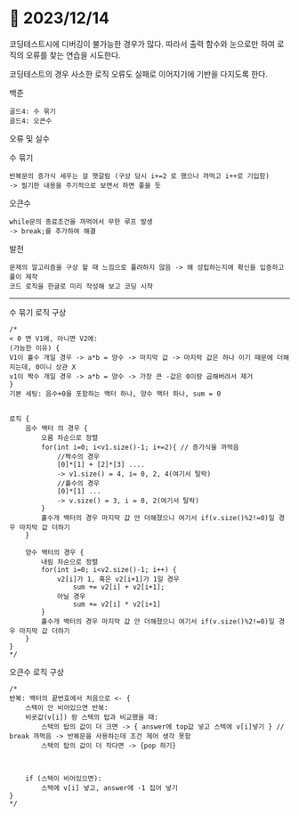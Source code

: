 # 📅 2023/12/14

코딩테스트시에 디버깅이 불가능한 경우가 많다. 따라서 출력 함수와 눈으로만 하여 로직의 오류를 찾는 연습을 시도한다. 

코딩테스트의 경우 사소한 로직 오류도 실패로 이어지기에 기반을 다지도록 한다.

백준

    골드4: 수 묶기
    골드4: 오큰수


오류 및 실수

수 묶기

    반복문의 증가식 세우는 걸 햇갈림 (구상 당시 i+=2 로 했으나 까먹고 i++로 기입함)
    -> 필기한 내용을 주기적으로 보면서 하면 좋을 듯

오큰수

    while문의 종료조건을 까먹어서 무한 루프 발생
    -> break;를 추가하여 해결


발전

    문제의 알고리즘을 구상 할 때 느낌으로 풀려하지 않음 -> 왜 성립하는지에 확신을 입증하고 풀이 제작
    코드 로직을 한글로 미리 작성해 보고 코딩 시작

-----------------------
수 묶기 로직 구상

    /*
    < 0 면 V1에, 아니면 V2에:
    (가능한 이유) {
    V1이 홀수 개일 경우 -> a*b = 양수 -> 마지막 값 -> 마지막 값은 하나 이기 때문에 더해지는데, 0이니 상관 X
    v1이 짝수 개일 경우 -> a*b = 양수 -> 가장 큰 -값은 0이랑 곱해버려서 제거
    }
    기본 세팅: 음수+0을 포함하는 백터 하나, 양수 백터 하나, sum = 0


    로직 {
        음수 백터 의 경우 {
            오름 차순으로 정렬
            for(int i=0; i<v1.size()-1; i+=2){ // 증가식을 까먹음
                //짝수의 경우
                [0]*[1] + [2]*[3] ....
                -> v1.size() = 4, i= 0, 2, 4(여기서 탈락)
                //홀수의 경우
                [0]*[1] ...
                -> v.size() = 3, i = 0, 2(여기서 탈락)
            }
            홀수개 백터의 경우 마지막 값 안 더해졌으니 여기서 if(v.size()%2!=0)일 경우 마지막 값 더하기
        }

        양수 백터의 경우 {
            내림 차순으로 정렬
            for(int i=0; i<v2.size()-1; i++) {
                v2[i]가 1, 혹은 v2[i+1]가 1일 경우
                    sum += v2[i] + v2[i+1];
                아닐 경우
                    sum += v2[i] * v2[i+1]
            }
            홀수개 백터의 경우 마지막 값 안 더해졌으니 여기서 if(v.size()%2!=0)일 경우 마지막 값 더하기
        }
    }
    */


오큰수 로직 구상

    /*
    반복: 백터의 끝번호에서 처음으로 <- {
        스텍이 안 비어있으면 반복:
        비굣값(v[i]) 랑 스텍의 탑과 비교했을 때:
            스택의 탑의 값이 더 크면 -> { answer에 top값 넣고 스텍에 v[i]넣기 } // break 까먹음 -> 반복문을 사용하는데 조건 제어 생각 못함
            스택의 탑의 값이 더 작다면 -> {pop 하기}



        if (스택이 비어있으면):
            스텍에 v[i] 넣고, answer에 -1 집어 넣기
    }
    */